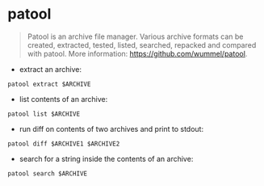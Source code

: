 # patool

> Patool is an archive file manager. Various archive formats can be created,
> extracted, tested, listed, searched, repacked and compared with patool.
> More information: <https://github.com/wummel/patool>.

- extract an archive:

`patool extract $ARCHIVE`

- list contents of an archive:

`patool list $ARCHIVE`

- run diff on contents of two archives and print to stdout:

`patool diff $ARCHIVE1 $ARCHIVE2`

- search for a string inside the contents of an archive:

`patool search $ARCHIVE`

